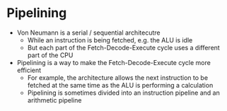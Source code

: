 # Pipelining

- Von Neumann is a serial / sequential architecutre
    - While an instruction is being fetched, e.g. the ALU is idle
    - But each part of the Fetch-Decode-Execute cycle uses a different part of the CPU
- Pipelining is a way to make the Fetch-Decode-Execute cycle more efficient
    - For example, the architecture allows the next instruction to be fetched at the same time as the ALU is performing a calculation
    - Pipelining is sometimes divided into an instruction pipeline and an arithmetic pipeline
